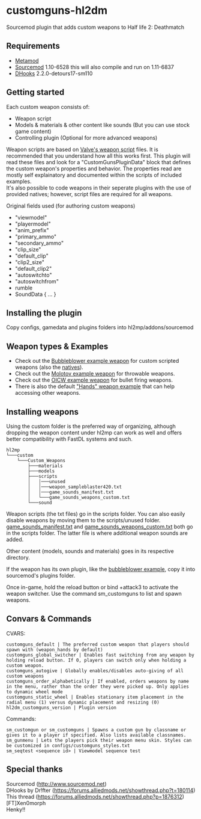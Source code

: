 # customguns-hl2dm
Sourcemod plugin that adds custom weapons to Half life 2: Deathmatch

Requirements
---------
- [Metamod](http://www.metamodsource.net/)
- [Sourcemod](http://www.sourcemod.net) 1.10-6528 this will also compile and run on 1.11-6837
- [DHooks](https://forums.alliedmods.net/showpost.php?p=2588686&postcount=589) 2.2.0-detours17-sm110

Getting started
---------
Each custom weapon consists of:
* Weapon script
* Models & materials & other content like sounds (But you can use stock game content)
* Controlling plugin (Optional for more advanced weapons)

Weapon scripts are based on [Valve's weapon script](https://developer.valvesoftware.com/wiki/Weapon_script) files. It is recommended that you understand how all this works first. This plugin will read these files and look for a "CustomGunsPluginData" block that defines the custom weapon's properties and behavior. The properties read are mostly self explainatory and documented within the scripts of included examples.  
It's also possible to code weapons in their seperate plugins with the use of provided natives; however, script files are required for all weapons.

Original fields used (for authoring custom weapons)
* "viewmodel"
* "playermodel"
* "anim_prefix"
* "primary_ammo"
* "secondary_ammo"
* "clip_size"
* "default_clip"
* "clip2_size"
* "default_clip2"
* "autoswitchto"
* "autoswitchfrom"
* rumble
* SoundData { ... }

Installing the plugin
---------
Copy configs, gamedata and plugins folders into hl2mp/addons/sourcemod

Weapon types & Examples
---------
* Check out the [Bubbleblower example weapon](examples/weapon_bubbleblower) for custom scripted weapons (also the [natives](scripting/include/customguns.inc)).   
* Check out the [Molotov example weapon](examples/weapon_molotov) for throwable weapons.   
* Check out the [OICW example weapon](examples/weapon_oicw) for bullet firing weapons.   
* There is also the default ["Hands" weapon example](examples/weapon_hands) that can help accessing other weapons. 

Installing weapons
---------
Using the custom folder is the preferred way of organizing, although dropping the weapon content under hl2mp can work as well and offers better compatibility with FastDL systems and such.
```
hl2mp
└───custom
    └───Custom_Weapons
        ├───materials
        ├───models
        ├───scripts
        │   │───unused
        │   │───weapon_sampleblaster420.txt
        │   │───game_sounds_manifest.txt
        │   └───game_sounds_weapons_custom.txt
        └───sound
```

Weapon scripts (the txt files) go in the scripts folder. You can also easily disable weapons by moving them to the scripts/unused folder. 
[game_sounds_manifest.txt](examples/game_sounds_manifest.txt) and [game_sounds_weapons_custom.txt](examples/game_sounds_weapons_custom.txt) both go in the scripts folder. The latter file is where additional weapon sounds are added.

Other content (models, sounds and materials) goes in its respective directory.

If the weapon has its own plugin, like the [bubbleblower example](examples/weapon_bubbleblower), copy it into sourcemod's plugins folder.  

Once in-game, hold the reload button or bind +attack3 to activate the weapon switcher. Use the command sm_customguns to list and spawn weapons.

Convars & Commands
---------
CVARS:  
```
customguns_default | The preferred custom weapon that players should spawn with (weapon_hands by default)
customguns_global_switcher | Enables fast switching from any weapon by holding reload button. If 0, players can switch only when holding a custom weapon.
customguns_autogive | Globally enables/disables auto-giving of all custom weapons
customguns_order_alphabetically | If enabled, orders weapons by name in the menu, rather than the order they were picked up. Only applies to dynamic wheel mode
customguns_static_wheel | Enables stationary item placement in the radial menu (1) versus dynamic placement and resizing (0)
hl2dm_customguns_version | Plugin version
```
Commands:
```
sm_customgun or sm_customguns | Spawns a custom gun by classname or gives it to a player if specified. Also lists available classnames.
sm_gunmenu | Lets the players pick their weapon menu skin. Styles can be customized in configs/customguns_styles.txt
sm_seqtest <sequence id> | Viewmodel sequence test
```

Special thanks
---------
Sourcemod (http://www.sourcemod.net)  
DHooks by Dr!fter (https://forums.alliedmods.net/showthread.php?t=180114)  
This thread (https://forums.alliedmods.net/showthread.php?p=1876312)   
[FT]Xen0morph  
Henky‼  
